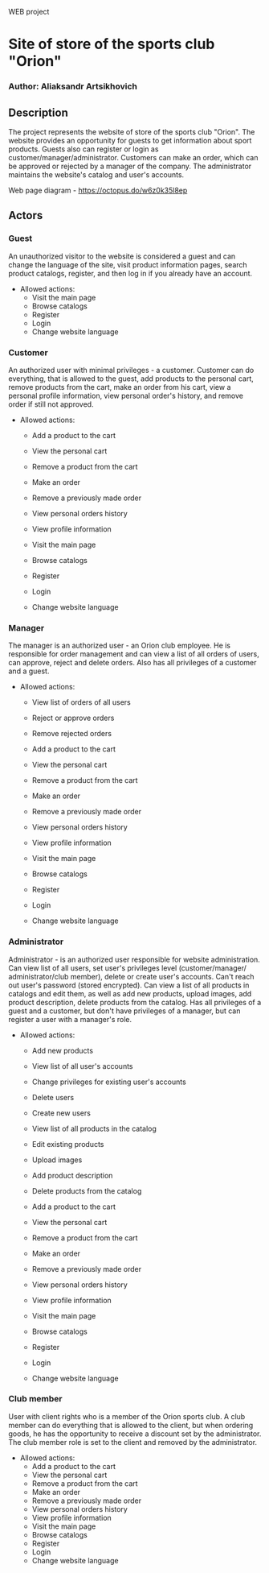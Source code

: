 WEB project

# Site of store of the sports club "Orion"

### Author: Aliaksandr Artsikhovich

## Description

The project represents the website of store of the sports club "Orion".
The website provides an opportunity for guests to get information about sport
products. Guests also can register or login as customer/manager/administrator.
Customers can make an order, which can be approved or rejected by a manager
of the company. The administrator maintains the website's catalog and
user's accounts.

Web page diagram - https://octopus.do/w6z0k35l8ep

## Actors

### Guest

An unauthorized visitor to the website is considered a guest and can change 
the language of the site, visit product information pages, search product catalogs,
register, and then log in if you already have an account.

* Allowed actions:
    * Visit the main page
    * Browse catalogs
    * Register
    * Login
    * Change website language

### Customer

An authorized user with minimal privileges - a customer. Customer can do
everything, that is allowed to the guest, add products to the personal cart,
remove products from the cart, make an order from his cart, view a personal
profile information, view personal order's history, and remove order if still
not approved.

* Allowed actions:
    * Add a product to the cart
    * View the personal cart
    * Remove a product from the cart
    * Make an order
    * Remove a previously made order
    * View personal orders history
    * View profile information

    * Visit the main page
    * Browse catalogs
    * Register
    * Login
    * Change website language

### Manager

The manager is an authorized user - an Orion club employee. He is responsible for
order management and can view a list of all orders of users, can approve, reject
and delete orders. Also has all privileges of a customer and a guest.

* Allowed actions:
    * View list of orders of all users
    * Reject or approve orders
    * Remove rejected orders

    * Add a product to the cart
    * View the personal cart
    * Remove a product from the cart
    * Make an order
    * Remove a previously made order
    * View personal orders history
    * View profile information
    * Visit the main page
    * Browse catalogs
    * Register
    * Login
    * Change website language

### Administrator

Administrator - is an authorized user responsible for website administration.
Can view list of all users, set user's privileges level (customer/manager/
administrator/club member), delete or create user's accounts. Can't reach out
user's password (stored encrypted). Can view a list of all products in catalogs
and edit them, as well as add new products, upload images, add product description,
delete products from the catalog. Has all privileges of a guest and a customer, 
but don't have privileges of a manager, but can register a user with a manager's role.

* Allowed actions:
    * Add new products
    * View list of all user's accounts
    * Change privileges for existing user's accounts
    * Delete users
    * Create new users
    * View list of all products in the catalog
    * Edit existing products
    * Upload images
    * Add product description
    * Delete products from the catalog

    * Add a product to the cart
    * View the personal cart
    * Remove a product from the cart
    * Make an order
    * Remove a previously made order
    * View personal orders history
    * View profile information
    * Visit the main page
    * Browse catalogs
    * Register
    * Login
    * Change website language


### Club member

User with client rights who is a member of the Orion sports club. A club member can
do everything that is allowed to the client, but when ordering goods, he has 
the opportunity to receive a discount set by the administrator. The club member role
is set to the client and removed by the administrator. 

* Allowed actions:
    * Add a product to the cart
    * View the personal cart
    * Remove a product from the cart
    * Make an order
    * Remove a previously made order
    * View personal orders history
    * View profile information
    * Visit the main page
    * Browse catalogs
    * Register
    * Login
    * Change website language

